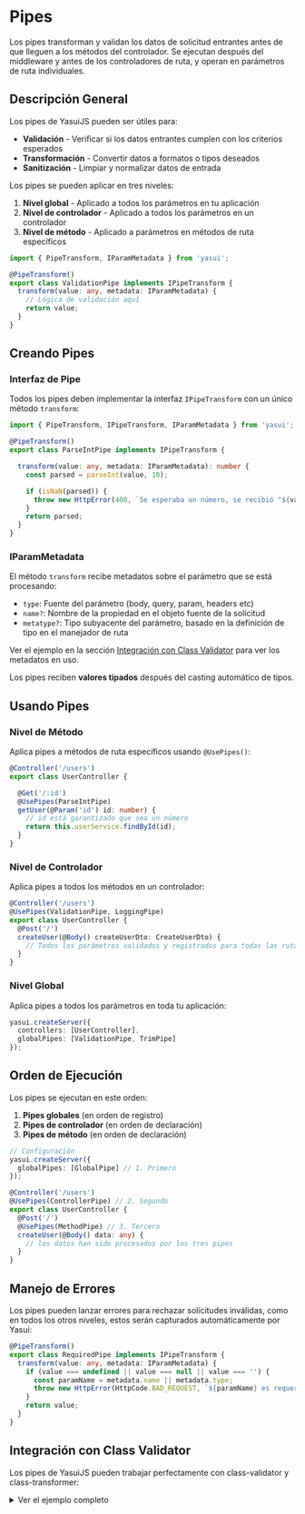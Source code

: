 # Pipes

Los pipes transforman y validan los datos de solicitud entrantes antes de que lleguen a los métodos del controlador. Se ejecutan después del middleware y antes de los controladores de ruta, y operan en parámetros de ruta individuales.

## Descripción General

Los pipes de YasuiJS pueden ser útiles para:
- **Validación** - Verificar si los datos entrantes cumplen con los criterios esperados
- **Transformación** - Convertir datos a formatos o tipos deseados
- **Sanitización** - Limpiar y normalizar datos de entrada

Los pipes se pueden aplicar en tres niveles:
1. **Nivel global** - Aplicado a todos los parámetros en tu aplicación
2. **Nivel de controlador** - Aplicado a todos los parámetros en un controlador
3. **Nivel de método** - Aplicado a parámetros en métodos de ruta específicos

```typescript
import { PipeTransform, IParamMetadata } from 'yasui';

@PipeTransform()
export class ValidationPipe implements IPipeTransform {
  transform(value: any, metadata: IParamMetadata) {
    // Lógica de validación aquí
    return value;
  }
}
```

## Creando Pipes

### Interfaz de Pipe

Todos los pipes deben implementar la interfaz `IPipeTransform` con un único método `transform`:

```typescript
import { PipeTransform, IPipeTransform, IParamMetadata } from 'yasui';

@PipeTransform()
export class ParseIntPipe implements IPipeTransform {

  transform(value: any, metadata: IParamMetadata): number {
    const parsed = parseInt(value, 10);

    if (isNaN(parsed)) {
      throw new HttpError(400, `Se esperaba un número, se recibió "${value}"`);
    }
    return parsed;
  }
}
```

### IParamMetadata

El método `transform` recibe metadatos sobre el parámetro que se está procesando:

- `type`: Fuente del parámetro (body, query, param, headers etc)
- `name?`: Nombre de la propiedad en el objeto fuente de la solicitud
- `metatype?`: Tipo subyacente del parámetro, basado en la definición de tipo en el manejador de ruta

Ver el ejemplo en la sección [Integración con Class Validator](#integration-with-class-validator) para ver los metadatos en uso.

Los pipes reciben **valores tipados** después del casting automático de tipos.

## Usando Pipes

### Nivel de Método

Aplica pipes a métodos de ruta específicos usando `@UsePipes()`:

```typescript
@Controller('/users')
export class UserController {

  @Get('/:id')
  @UsePipes(ParseIntPipe)
  getUser(@Param('id') id: number) {
    // id está garantizado que sea un número
    return this.userService.findById(id);
  }
}
```

### Nivel de Controlador

Aplica pipes a todos los métodos en un controlador:

```typescript
@Controller('/users')
@UsePipes(ValidationPipe, LoggingPipe)
export class UserController {
  @Post('/')
  createUser(@Body() createUserDto: CreateUserDto) {
    // Todos los parámetros validados y registrados para todas las rutas
  }
}
```

### Nivel Global

Aplica pipes a todos los parámetros en toda tu aplicación:

```typescript
yasui.createServer({
  controllers: [UserController],
  globalPipes: [ValidationPipe, TrimPipe]
});
```

## Orden de Ejecución

Los pipes se ejecutan en este orden:

1. **Pipes globales** (en orden de registro)
2. **Pipes de controlador** (en orden de declaración)
3. **Pipes de método** (en orden de declaración)

```typescript
// Configuración
yasui.createServer({
  globalPipes: [GlobalPipe] // 1. Primero
});

@Controller('/users')
@UsePipes(ControllerPipe) // 2. Segundo
export class UserController {
  @Post('/')
  @UsePipes(MethodPipe) // 3. Tercero
  createUser(@Body() data: any) {
    // los datos han sido procesados por los tres pipes
  }
}
```

## Manejo de Errores

Los pipes pueden lanzar errores para rechazar solicitudes inválidas, como en todos los otros niveles, estos serán capturados automáticamente por Yasui:

```typescript
@PipeTransform()
export class RequiredPipe implements IPipeTransform {
  transform(value: any, metadata: IParamMetadata) {
    if (value === undefined || value === null || value === '') {
      const paramName = metadata.name || metadata.type;
      throw new HttpError(HttpCode.BAD_REQUEST, `${paramName} es requerido`);
    }
    return value;
  }
}
```

## Integración con Class Validator

Los pipes de YasuiJS pueden trabajar perfectamente con class-validator y class-transformer:

<details>
<summary>Ver el ejemplo completo</summary>

```typescript
import { validate, IsEmail, IsString, MinLength  } from 'class-validator';
import { plainToInstance } from 'class-transformer';
import { PipeTransform, IPipeTransform, ParamMetadata, HttpError } from 'yasui';

export class CreateUserDto {
  @IsEmail()
  email: string;
  
  @IsString()
  @MinLength(3)
  name: string;
}

@Controller('/users')
export class UserController {
  @Post('/')
  @UsePipes(ValidationPipe) // Usa decoradores de class-validator
  createUser(@Body() createUserDto: CreateUserDto) {
    // createUserDto está validado y tipado
    return this.userService.create(createUserDto);
  }
}

@PipeTransform()
export class ValidationPipe implements IPipeTransform {
  async transform(value: any, metadata: ParamMetadata) {
    if (metadata.type !== 'body' && metadata.type !== 'query') {
      return value;
    }
    // Omite validación para tipos primitivos
    if (!metadata.metatype || this.isPrimitiveType(metadata.metatype)) {
      return value;
    }

    const object = plainToInstance(metadata.metatype, value);
    const errors = await validate(object);

    if (errors.length > 0) {
      const messages = errors.map(err => 
        Object.values(err.constraints || {}).join(', ')
      ).join('; ');

      throw new HttpError(400, `Validación fallida: ${messages}`);
    }
    return object;
  }

  private isPrimitiveType(type: Function): boolean {
    return [String, Boolean, Number, Array, Object].includes(type);
  }
}
```
</details>
